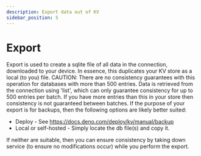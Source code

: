 ```yaml
---
description: Export data out of KV
sidebar_position: 5
---
```

# Export

Export is used to create a sqlite file of all data in the connection, downloaded
to your device. In essence, this duplicates your KV store as a local (to you)
file. CAUTION: There are no consistency guarantees with this operation for
databases with more than 500 entries. Data is retrieved from the connection
using 'list', which can only guarantee consistency for up to 500 entries per
batch. If you have more entries than this in your store then consistency is not
guaranteed between batches. If the purpose of your export is for backups, then
the following options are likely better suited:

- Deploy - See https://docs.deno.com/deploy/kv/manual/backup
- Local or self-hosted - Simply locate the db file(s) and copy it.

If neither are suitable, then you can ensure consistency by taking down service
(to ensure no modifications occur) while you perform the export.

